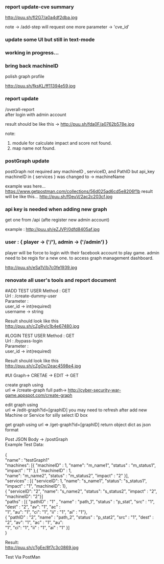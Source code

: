 ### report update-cve summary<br/>

http://puu.sh/fl2G7/a0a4df2dba.jpg<br/>

note -> /add-step will request one more parameter -> 'cve_id'<br/>

### update some UI but still in text-mode
### working in progress...
### bring back machineID
polish graph profile<br/>

http://puu.sh/fksKL/ff11394e59.jpg

### report update
/overall-report <br/>
after login with admin account

result should be like this ->
http://puu.sh/fda0F/a0762b578e.jpg

note: 
1. module for calculate impact and score not found.
2. map name not found.

### postGraph update ###
postGraph not required any machineID , serviceID, and PathID but api_key
machineID in { services } was changed to -> machineName

example was here...
https://www.getpostman.com/collections/56d025ad6cd5e8206f1b
result will be like this...
http://puu.sh/f0euV/2ac2c203cf.jpg

### api key is needed when adding new graph ###
get one from /api (afte register new admin account)

example : http://puu.sh/eZJVP/0dfd8405af.jpg

### user : { player -> ('/'), admin -> ('/admin') }
player will be force to login with their facebook account to play game.
admin need to be regis for a new one. to access graph management dashboard.

http://puu.sh/eSa1V/b7c0fe1939.jpg

### renovate all user's tools and report document

#ADD TEST USER
Method : GET<br/>
Url : /create-dummy-user<br/>
Parameter : <br/>
user_id -> int(required)<br/>
username -> string<br/>

Result should look like this<br/>
http://puu.sh/cZgRy/c1b4e67480.jpg

#LOGIN TEST USER
Method : GET<br/>
Url : /bypass-login<br/>
Parameter :<br/>
user_id -> int(required)<br/>

Result should look like this<br/>
http://puu.sh/cZgOx/2eac4598e4.jpg

#UI Graph-> CRETAE -> EDIT -> GET

create graph using <br/>
url => /create-graph full path-> http://cyber-security-war-game.appspot.com/create-graph

edit graph using <br/>
url => /edit-graph?id=[graphID] you may need to refresh after add new Machine or Service for silly select ID box

get graph using url => /get-graph?id=[graphID] return object dict as json format

Post JSON Body -> /postGraph<br/>
Example Test Data:<br/>
<br/>
{ <br/>
	"name" : "testGraph1"<br/>
	"machines": [{ "machineID" : 1, "name": "m_name1", "status" : "m_status1", "impact" : "1" },{ "machineID" : 1,<br/> "name": "m_name2", "status" : "m_status2", "impact" : "2" }],<br/>
	"services" : [{ "serviceID": 1, "name": "s_name1", "status": "s_status1", "impact" : "1", "machineID": 1}, <br/>
	{ "serviceID": "2", "name": "s_name2", "status": "s_status2", "impact" : "2", "machineID": "2"}]<br/>
	"paths" : [{ "pathID" : "1" , "name" : "path_1", "status" : "p_stat", "src" : "1", "dest" : "2", "av": "1", "ac" :<br/> "1", "au": "1", "ci": "1", "ii" : "1", "ai" : "1"},<br/>
	{ "pathID" : "2", "name" : "path_2", "status" : "p_stat2", "src" : "1", "dest" : "2", "av": "1", "ac" : "1", "au":<br/> "1", "ci": "1", "ii" : "1", "ai" : "1" }]<br/>
}<br/>

Result:<br/>
http://puu.sh/cTgEe/8f7c3c0869.jpg<br/>

Test Via PostMan
